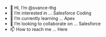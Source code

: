 - 👋 Hi, I’m @svance-thg
- 👀 I’m interested in ... Salesforce Coding
- 🌱 I’m currently learning ... Apex
- 💞️ I’m looking to collaborate on ... Salesforce
- 📫 How to reach me ... Here

<!---
svance-thg/svance-thg is a ✨ special ✨ repository because its `README.md` (this file) appears on your GitHub profile.
You can click the Preview link to take a look at your changes.
--->
